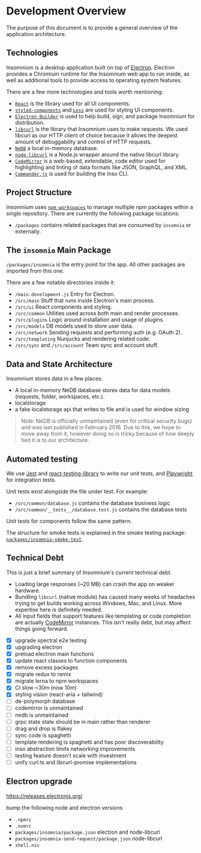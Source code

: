 # Development Overview

The purpose of this document is to provide a general overview of the application architecture.

## Technologies

Insomnium is a desktop application built on top of [Electron](http://electronjs.org/). Electron provides a Chromium runtime for the Insomnium web app to run inside, as well as additional tools to provide access to operating system features.

There are a few more technologies and tools worth mentioning:

- [`React`](https://reactjs.org/) is the library used for all UI components.
- [`styled-components`](https://styled-components.com/) and [`Less`](http://lesscss.org/) are used for styling UI components.
- [`Electron Builder`](https://github.com/electron-userland/electron-builder) is used to help build, sign, and package Insomnium for distribution.
- [`libcurl`](https://curl.se/libcurl/) is the library that Insomnium uses to make requests. We used libcurl as our HTTP client of choice because it allows the deepest amount of debuggability and control of HTTP requests.
- [`NeDB`](https://github.com/louischatriot/nedb) a local in-memory database.
- [`node-libcurl`](https://github.com/JCMais/node-libcurl) is a Node.js wrapper around the native libcurl library.
- [`CodeMirror`](https://codemirror.net/) is a web-based, extendable, code editor used for highlighting and linting of data formats like JSON, GraphQL, and XML.
- [`Commander.js`](https://github.com/tj/commander.js) is used for building the Inso CLI.

## Project Structure

Insomnium uses [`npm workspaces`](https://docs.npmjs.com/cli/v9/using-npm/workspaces?v=true) to manage multiple npm packages within a single repository. There are currently the following package locations:

- `/packages` contains related packages that are consumed by `insomnia` or externally.

## The `insomnia` Main Package

`/packages/insomnia` is the entry point for the app. All other packages are imported from this one.

There are a few notable directories inside it:

- `/main.development.js` Entry for Electron.
- `/src/main` Stuff that runs inside Electron's main process.
- `/src/ui` React components and styling.
- `/src/common` Utilities used across both main and render processes.
- `/src/plugins` Logic around installation and usage of plugins.
- `/src/models` DB models used to store user data.
- `/src/network` Sending requests and performing auth (e.g. OAuth 2).
- `/src/templating` Nunjucks and rendering related code.
- `/src/sync` and `/src/account` Team sync and account stuff.

## Data and State Architecture

Insomnium stores data in a few places:

- A local in-memory NeDB database stores data for data models (requests, folder, workspaces, etc.).
- localstorage
- a fake localstorage api that writes to file and is used for window sizing

> Note: NeDB is officially unmaintained (even for critical security bugs) and was last published in February 2016. Due to this, we hope to move away from it, however doing so is tricky because of how deeply tied it is to our architecture.

## Automated testing

We use [Jest](https://jestjs.io/) and [react-testing-library](https://testing-library.com/docs/react-testing-library) to write our unit tests, and [Playwright](https://github.com/microsoft/playwright) for integration tests.

Unit tests exist alongside the file under test. For example:

- `/src/common/database.js` contains the database business logic
- `/src/common/__tests__/database.test.js` contains the database tests

Unit tests for components follow the same pattern.

The structure for smoke tests is explained in the smoke testing package: [`packages/insomnia-smoke-test`](packages/insomnia-smoke-test).

## Technical Debt

This is just a brief summary of Insomnium's current technical debt.

- Loading large responses (~20 MB) can crash the app on weaker hardware.
- Bundling `libcurl` (native module) has caused many weeks of headaches trying to get builds working across Windows, Mac, and Linux. More expertise here is definitely needed.
- All input fields that support features like templating or code completion are actually [CodeMirror](https://codemirror.net/6/) instances. This isn't really debt, but may affect things going forward.

- [x] upgrade spectral e2e testing
- [x] upgrading electron
- [x] preload electron main functions
- [x] update react classes to function components
- [x] remove excess packages
- [x] migrate redux to remix
- [x] migrate lerna to npm workspaces
- [x] CI slow ~30m (now 10m)
- [x] styling vision (react-aria + tailwind)
- [ ] de-polymorph database
- [ ] codemirror is unmaintained
- [ ] nedb is unmaintained
- [ ] grpc state state should be in main rather than renderer
- [ ] drag and drop is flakey
- [ ] sync code is spaghetti
- [ ] template rendering is spaghetti and has poor discoverability
- [ ] inso abstraction limits networking improvements
- [ ] testing feature doesn't scale with investment
- [ ] unify curl.ts and libcurl-promise implementations

## Electron upgrade

<https://releases.electronjs.org/>

bump the following node and electron versions

- `.npmrc`
- `.nvmrc`
- `packages/insomnia/package.json` electron and node-libcurl
- `packages/insomnia-send-request/package.json` node-libcurl
- `shell.nix`
